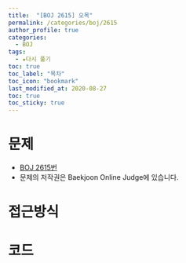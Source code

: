 ```yaml
---
title:  "[BOJ 2615] 오목"
permalink: /categories/boj/2615
author_profile: true
categories:
  - BOJ
tags:
  - ★다시 풀기
toc: true
toc_label: "목차"
toc_icon: "bookmark"
last_modified_at: 2020-08-27
toc: true
toc_sticky: true
---
```

# 문제
* [BOJ 2615번]()
* 문제의 저작권은 Baekjoon Online Judge에 있습니다.  

# 접근방식 


# 코드
```java

```